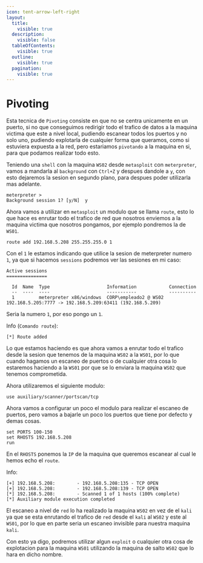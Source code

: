 ```yaml
---
icon: tent-arrow-left-right
layout:
  title:
    visible: true
  description:
    visible: false
  tableOfContents:
    visible: true
  outline:
    visible: true
  pagination:
    visible: true
---
```


# Pivoting

Esta tecnica de `Pivoting` consiste en que no se centra unicamente en un puerto, si no que conseguimos redirigir todo el trafico de datos a la maquina victima que este a nivel local, pudiendo escanear todos los puertos y no solo uno, pudiendo explotarla de cualquier forma que queramos, como si estuviera expuesta a la red, pero estariamos `pivotando` a la maquina en si, para que podamos realizar todo esto.

Teniendo una `shell` con la maquina `WS02` desde `metasploit` con `meterpreter`, vamos a mandarla al `background` con `Ctrl+Z` y despues dandole a `y`, con esto dejaremos la sesion en segundo plano, para despues poder utilizarla mas adelante.

```
meterpreter > 
Background session 1? [y/N]  y
```

Ahora vamos a utilizar en `metasploit` un modulo que se llama `route`, esto lo que hace es enrutar todo el trafico de red que nosotros enviemos a la maquina victima que nosotros pongamos, por ejemplo pondremos la de `WS01`.

```shell
route add 192.168.5.208 255.255.255.0 1
```

Con el `1` le estamos indicando que utilice la sesion de meterpreter numero `1`, ya que si hacemos `sessions` podremos ver las sesiones en mi caso:

```
Active sessions
===============

  Id  Name  Type                     Information            Connection
  --  ----  ----                     -----------            ----------
  1         meterpreter x86/windows  CORP\empleado2 @ WS02  192.168.5.205:7777 -> 192.168.5.209:63411 (192.168.5.209)
```

Seria la numero `1`, por eso pongo un `1`.

Info (`Comando route`):

```
[*] Route added
```

Lo que estamos haciendo es que ahora vamos a enrutar todo el trafico desde la sesion que tenemos de la maquina `WS02` a la `WS01`, por lo que cuando hagamos un escaneo de puertos o de cualquier otra cosa lo estaremos haciendo a la `WS01` por que se lo enviara la maquina `WS02` que tenemos comprometida.

Ahora utilizaremos el siguiente modulo:

```shell
use auxiliary/scanner/portscan/tcp
```

Ahora vamos a configurar un poco el modulo para realizar el escaneo de puertos, pero vamos a bajarle un poco los puertos que tiene por defecto y demas cosas.

```shell
set PORTS 100-150
set RHOSTS 192.168.5.208
run
```

En el `RHOSTS` ponemos la `IP` de la maquina que queremos escanear al cual le hemos echo el `route`.

Info:

```
[+] 192.168.5.208:        - 192.168.5.208:135 - TCP OPEN
[+] 192.168.5.208:        - 192.168.5.208:139 - TCP OPEN
[*] 192.168.5.208:        - Scanned 1 of 1 hosts (100% complete)
[*] Auxiliary module execution completed
```

El escaneo a nivel de `red` lo ha realizado la maquina `WS02` en vez de el `kali` ya que se esta enrutando el trafico de `red` desde el `kali` al `WS02` y este al `WS01`, por lo que en parte seria un escaneo invisible para nuestra maquina `kali`.

Con esto ya digo, podremos utilizar algun `exploit` o cualquier otra cosa de explotacion para la maquina `WS01` utilizando la maquina de salto `WS02` que lo hara en dicho nombre.
